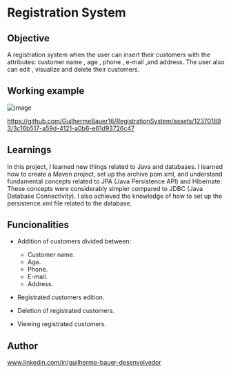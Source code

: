 # Registration System

## Objective  

 A registration system when the user can insert their customers with the attributes: customer name , age , phone , e-mail ,and address.
 The user also can edit , visualize and delete their customers.

## Working example
![image](https://github.com/GuilhermeBauer16/RegistrationSystem/assets/123701893/20a75175-286b-45c0-aa9a-c10aba27687d)

https://github.com/GuilhermeBauer16/RegistrationSystem/assets/123701893/3c16b517-a59d-4121-a0b6-e61d93726c47


## Learnings


In this project, I learned new things related to Java and databases.
I learned how to create a Maven project, set up the archive pom.xml, and understand fundamental 
concepts related to JPA (Java Persistence API) and Hibernate. These concepts were considerably simpler 
compared to JDBC (Java Database Connectivity). I also achieved the knowledge of how to set up the persistence.xml
file related to the database.

## Funcionalities

* Addition of customers divided between:
  * Customer name.
  * Age.
  * Phone.
  * E-mail.
  * Address.
   
* Registrated customers edition.
  
* Deletion of registrated customers.
  
* Viewing registrated customers.
  
## Author
 www.linkedin.com/in/guilherme-bauer-desenvolvedor
